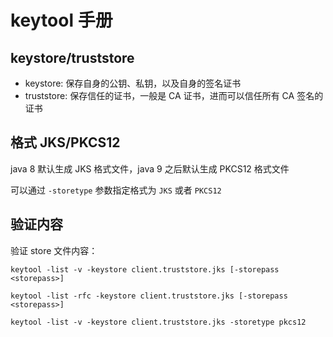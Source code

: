 # keytool 手册

## keystore/truststore

- keystore: 保存自身的公钥、私钥，以及自身的签名证书
- truststore: 保存信任的证书，一般是 CA 证书，进而可以信任所有 CA 签名的证书

## 格式 JKS/PKCS12

java 8 默认生成 JKS 格式文件，java 9 之后默认生成 PKCS12 格式文件

可以通过 `-storetype` 参数指定格式为 `JKS` 或者 `PKCS12` 

## 验证内容

验证 store 文件内容：

    keytool -list -v -keystore client.truststore.jks [-storepass <storepass>]

    keytool -list -rfc -keystore client.truststore.jks [-storepass <storepass>]

    keytool -list -v -keystore client.truststore.jks -storetype pkcs12

